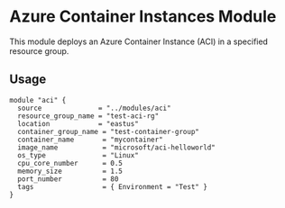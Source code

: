# Azure Container Instances Module

This module deploys an Azure Container Instance (ACI) in a specified resource group.

## Usage

```hcl
module "aci" {
  source              = "../modules/aci"
  resource_group_name = "test-aci-rg"
  location            = "eastus"
  container_group_name = "test-container-group"
  container_name       = "mycontainer"
  image_name           = "microsoft/aci-helloworld"
  os_type              = "Linux"
  cpu_core_number      = 0.5
  memory_size          = 1.5
  port_number          = 80
  tags                 = { Environment = "Test" }
}
